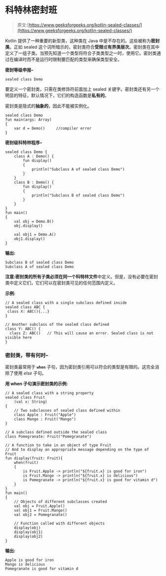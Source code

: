 # 科特林密封班

> 原文:[https://www.geeksforgeeks.org/kotlin-sealed-classes/](https://www.geeksforgeeks.org/kotlin-sealed-classes/)

Kotlin 提供了一种重要的新型类，这种类在 Java 中是不存在的。这些被称为**密封类**。正如 sealed 这个词所暗示的，密封类符合**受限**或**有界类层次**。密封类在其中定义了一组子类。当预先知道一个类型将符合子类类型之一时，使用它。密封类通过在编译时而不是运行时限制要匹配的类型来确保类型安全。

**密封等级申报–**

```
sealed class Demo
```

要定义一个密封类，只需在类修饰符前面加上 sealed 关键字。密封类还有另一个明显的特征，默认情况下，它们的构造函数是**私有的**。

密封类是隐式的**抽象的**，因此不能被实例化。

```
sealed class Demo
fun main(args: Array)
{
    var d = Demo()     //compiler error  
} 
```

**密封级科特林程序–**

```
sealed class Demo {
    class A : Demo() {
        fun display()
        {
            println("Subclass A of sealed class Demo")
        }
    }
    class B : Demo() {
        fun display()
        {
            println("Subclass B of sealed class Demo")
        }
    }
}
fun main()
{
    val obj = Demo.B()
    obj.display()

    val obj1 = Demo.A()
    obj1.display()
}
```

**输出:**

```
Subclass B of sealed class Demo
Subclass A of sealed class Demo

```

**注意:**密封类的所有子类必须在**同一个科特林文件**中定义。但是，没有必要在密封类中定义它们，它们可以在密封类可见的任何范围内定义。

**示例:**

```
// A sealed class with a single subclass defined inside
sealed class ABC {
 class X: ABC(){...}
}

// Another subclass of the sealed class defined
class Y: ABC() {
  class Z: ABC()   // This will cause an error. Sealed class is not visible here
}

```

### 密封类，带有何时–

密封类最常用于 **`when`** 子句，因为密封类引用可以符合的类型是有限的。这完全消除了使用 *else* 子句。

**用 when 子句演示密封类的示例:**

```
// A sealed class with a string property
sealed class Fruit
    (val x: String)
{
    // Two subclasses of sealed class defined within
    class Apple : Fruit("Apple")
    class Mango : Fruit("Mango")
}

// A subclass defined outside the sealed class
class Pomegranate: Fruit("Pomegranate")

// A function to take in an object of type Fruit
// And to display an appropriate message depending on the type of Fruit
fun display(fruit: Fruit){
    when(fruit)
    {
        is Fruit.Apple -> println("${fruit.x} is good for iron")
        is Fruit.Mango -> println("${fruit.x} is delicious")
        is Pomegranate -> println("${fruit.x} is good for vitamin d")
    }
}
fun main()
{
    // Objects of different subclasses created
    val obj = Fruit.Apple()
    val obj1 = Fruit.Mango()
    val obj2 = Pomegranate()

    // Function called with different objects
    display(obj)
    display(obj1)
    display(obj2)
}
```

**输出:**

```
Apple is good for iron
Mango is delicious
Pomegranate is good for vitamin d

```